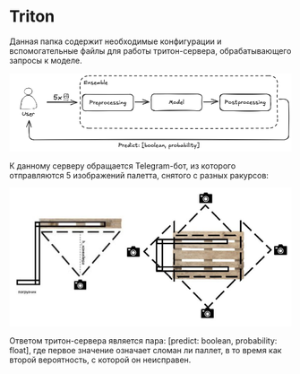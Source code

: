 # Triton

Данная папка содержит необходимые конфигурации и вспомогательные файлы для работы тритон-сервера, обрабатывающего запросы к моделе.

![](../assets/triton_scheme.png)

К данному серверу обращается Telegram-бот, из которого отправляются 5 изображений палетта, снятого с разных ракурсов:

![](../assets/palette_photos.jpg)

Ответом тритон-сервера является пара: [predict: boolean, probability: float], где первое значение означает сломан ли паллет, в то время как второй вероятность, с которой он неисправен.
